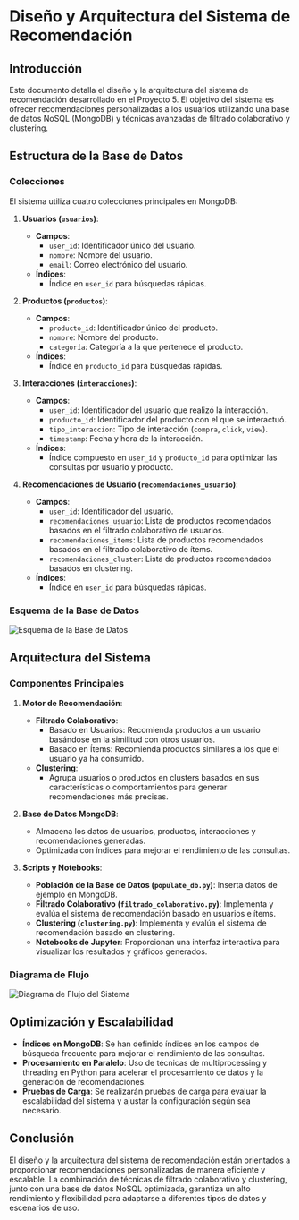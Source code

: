# Diseño y Arquitectura del Sistema de Recomendación

## Introducción

Este documento detalla el diseño y la arquitectura del sistema de recomendación desarrollado en el Proyecto 5. El objetivo del sistema es ofrecer recomendaciones personalizadas a los usuarios utilizando una base de datos NoSQL (MongoDB) y técnicas avanzadas de filtrado colaborativo y clustering.


## Estructura de la Base de Datos

### Colecciones

El sistema utiliza cuatro colecciones principales en MongoDB:

1. **Usuarios (`usuarios`)**:
   - **Campos**:
     - `user_id`: Identificador único del usuario.
     - `nombre`: Nombre del usuario.
     - `email`: Correo electrónico del usuario.
   - **Índices**:
     - Índice en `user_id` para búsquedas rápidas.

2. **Productos (`productos`)**:
   - **Campos**:
     - `producto_id`: Identificador único del producto.
     - `nombre`: Nombre del producto.
     - `categoría`: Categoría a la que pertenece el producto.
   - **Índices**:
     - Índice en `producto_id` para búsquedas rápidas.

3. **Interacciones (`interacciones`)**:
   - **Campos**:
     - `user_id`: Identificador del usuario que realizó la interacción.
     - `producto_id`: Identificador del producto con el que se interactuó.
     - `tipo_interaccion`: Tipo de interacción (`compra`, `click`, `view`).
     - `timestamp`: Fecha y hora de la interacción.
   - **Índices**:
     - Índice compuesto en `user_id` y `producto_id` para optimizar las consultas por usuario y producto.

4. **Recomendaciones de Usuario (`recomendaciones_usuario`)**:
   - **Campos**:
     - `user_id`: Identificador del usuario.
     - `recomendaciones_usuario`: Lista de productos recomendados basados en el filtrado colaborativo de usuarios.
     - `recomendaciones_items`: Lista de productos recomendados basados en el filtrado colaborativo de ítems.
     - `recomendaciones_cluster`: Lista de productos recomendados basados en clustering.
   - **Índices**:
     - Índice en `user_id` para búsquedas rápidas.

### Esquema de la Base de Datos

![Esquema de la Base de Datos](../images/database_schema.png)

## Arquitectura del Sistema

### Componentes Principales

1. **Motor de Recomendación**:
   - **Filtrado Colaborativo**:
     - Basado en Usuarios: Recomienda productos a un usuario basándose en la similitud con otros usuarios.
     - Basado en Ítems: Recomienda productos similares a los que el usuario ya ha consumido.
   - **Clustering**:
     - Agrupa usuarios o productos en clusters basados en sus características o comportamientos para generar recomendaciones más precisas.

2. **Base de Datos MongoDB**:
   - Almacena los datos de usuarios, productos, interacciones y recomendaciones generadas.
   - Optimizada con índices para mejorar el rendimiento de las consultas.

3. **Scripts y Notebooks**:
   - **Población de la Base de Datos (`populate_db.py`)**: Inserta datos de ejemplo en MongoDB.
   - **Filtrado Colaborativo (`filtrado_colaborativo.py`)**: Implementa y evalúa el sistema de recomendación basado en usuarios e ítems.
   - **Clustering (`clustering.py`)**: Implementa y evalúa el sistema de recomendación basado en clustering.
   - **Notebooks de Jupyter**: Proporcionan una interfaz interactiva para visualizar los resultados y gráficos generados.

### Diagrama de Flujo

![Diagrama de Flujo del Sistema](../images/system_flowchart.png)

## Optimización y Escalabilidad

- **Índices en MongoDB**: Se han definido índices en los campos de búsqueda frecuente para mejorar el rendimiento de las consultas.
- **Procesamiento en Paralelo**: Uso de técnicas de multiprocessing y threading en Python para acelerar el procesamiento de datos y la generación de recomendaciones.
- **Pruebas de Carga**: Se realizarán pruebas de carga para evaluar la escalabilidad del sistema y ajustar la configuración según sea necesario.

## Conclusión

El diseño y la arquitectura del sistema de recomendación están orientados a proporcionar recomendaciones personalizadas de manera eficiente y escalable. La combinación de técnicas de filtrado colaborativo y clustering, junto con una base de datos NoSQL optimizada, garantiza un alto rendimiento y flexibilidad para adaptarse a diferentes tipos de datos y escenarios de uso.



